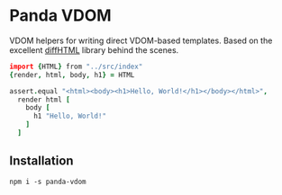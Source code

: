 # Panda VDOM

VDOM helpers for writing direct VDOM-based templates. Based on the excellent [diffHTML][1] library behind the scenes.

[1]:https://github.com/tbranyen/diffhtml

```coffee
import {HTML} from "../src/index"
{render, html, body, h1} = HTML

assert.equal "<html><body><h1>Hello, World!</h1></body></html>",
  render html [
    body [
      h1 "Hello, World!"
    ]
  ]
```

## Installation

`npm i -s panda-vdom`
